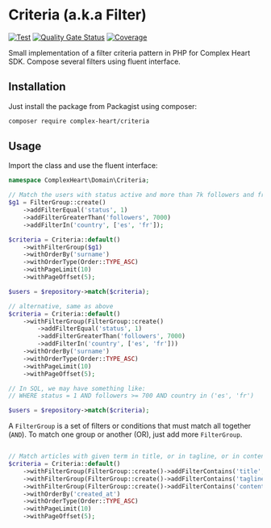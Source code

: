 # Criteria (a.k.a Filter)

[![Test](https://github.com/ComplexHeart/php-criteria/actions/workflows/test.yml/badge.svg)](https://github.com/ComplexHeart/php-criteria/actions/workflows/test.yml)
[![Quality Gate Status](https://sonarcloud.io/api/project_badges/measure?project=ComplexHeart_php-criteria&metric=alert_status)](https://sonarcloud.io/summary/new_code?id=ComplexHeart_php-criteria)
[![Coverage](https://sonarcloud.io/api/project_badges/measure?project=ComplexHeart_php-criteria&metric=coverage)](https://sonarcloud.io/summary/new_code?id=ComplexHeart_php-criteria)

Small implementation of a filter criteria pattern in PHP for Complex Heart SDK. Compose several filters using fluent
interface.

## Installation

Just install the package from Packagist using composer:

```bash
composer require complex-heart/criteria
```

## Usage

Import the class and use the fluent interface:

```php
namespace ComplexHeart\Domain\Criteria;

// Match the users with status active and more than 7k followers and from Spain and France
$g1 = FilterGroup::create()        
    ->addFilterEqual('status', 1)
    ->addFilterGreaterThan('followers', 7000)
    ->addFilterIn('country', ['es', 'fr']);

$criteria = Criteria::default()
    ->withFilterGroup($g1)
    ->withOrderBy('surname')
    ->withOrderType(Order::TYPE_ASC)
    ->withPageLimit(10)
    ->withPageOffset(5);

$users = $repository->match($criteria);

// alternative, same as above
$criteria = Criteria::default()
    ->withFilterGroup(FilterGroup::create()
        ->addFilterEqual('status', 1)
        ->addFilterGreaterThan('followers', 7000)
        ->addFilterIn('country', ['es', 'fr']))
    ->withOrderBy('surname')
    ->withOrderType(Order::TYPE_ASC)
    ->withPageLimit(10)
    ->withPageOffset(5);

// In SQL, we may have something like:
// WHERE status = 1 AND followers >= 700 AND country in ('es', 'fr')

$users = $repository->match($criteria);
```

A `FilterGroup` is a set of filters or conditions that must match all together (`AND`). To match one group or another
(OR), just add more `FilterGroup`.

```php

// Match articles with given term in title, or in tagline, or in content.
$criteria = Criteria::default()
    ->withFilterGroup(FilterGroup::create()->addFilterContains('title', $term))
    ->withFilterGroup(FilterGroup::create()->addFilterContains('tagline', $term))
    ->withFilterGroup(FilterGroup::create()->addFilterContains('content', $term))
    ->withOrderBy('created_at')
    ->withOrderType(Order::TYPE_ASC)
    ->withPageLimit(10)
    ->withPageOffset(5);
```
